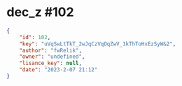 
# dec_z #102
                
```JSON
{
    "id": 102,
    "key": "uVqSwLtTkT_2wJqCzVqOqZwV_1kThToHxEzSyW&2",
    "author": "fwRelik",
    "owner": "undefined",
    "lisance_key": null,
    "date": "2023-2-07 21:12"
}
```
    